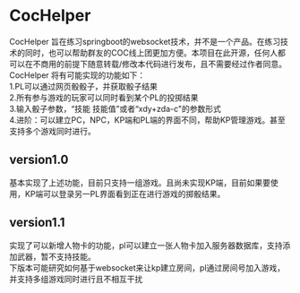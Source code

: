 # CocHelper
CocHelper 旨在练习springboot的websocket技术，并不是一个产品。在练习技术的同时，也可以帮助群友的COC线上团更加方便。本项目在此开源，任何人都可以在不商用的前提下随意转载/修改本代码进行发布，且不需要经过作者同意。
CocHelper 将有可能实现的功能如下：
<br>
1.PL可以通过网页骰骰子，并获取骰子结果
<br>
2.所有参与游戏的玩家可以同时看到某个PL的投掷结果
<br>
3.输入骰子参数，“技能 技能值”或者“xdy+zda-c"的参数形式
<br>
4.进阶：可以建立PC，NPC，KP端和PL端的界面不同，帮助KP管理游戏。甚至支持多个游戏同时进行。
## version1.0
基本实现了上述功能，目前只支持一组游戏。且尚未实现KP端，目前如果要使用，KP端可以登录另一PL界面看到正在进行游戏的掷骰结果。
## version1.1
实现了可以新增人物卡的功能，pl可以建立一张人物卡加入服务器数据库，支持添加武器，暂不支持技能。
<br>
下版本可能研究如何基于websocket来让kp建立房间，pl通过房间号加入游戏，并支持多组游戏同时进行且不相互干扰
